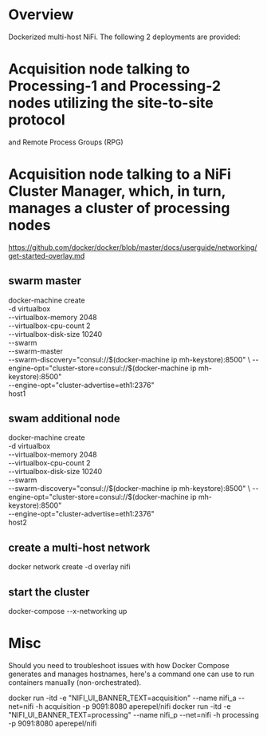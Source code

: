 # Overview

Dockerized multi-host NiFi. The following 2 deployments are provided:
# Acquisition node talking to Processing-1 and Processing-2 nodes utilizing the site-to-site protocol
and Remote Process Groups (RPG)
# Acquisition node talking to a NiFi Cluster Manager, which, in turn, manages a cluster of processing nodes

https://github.com/docker/docker/blob/master/docs/userguide/networking/get-started-overlay.md

## swarm master
docker-machine create \
               -d virtualbox \
                   --virtualbox-memory 2048 \
                   --virtualbox-cpu-count 2 \
                   --virtualbox-disk-size 10240 \
               --swarm \
               --swarm-master \
               --swarm-discovery="consul://$(docker-machine ip mh-keystore):8500" \
               --engine-opt="cluster-store=consul://$(docker-machine ip mh-keystore):8500" \
               --engine-opt="cluster-advertise=eth1:2376" \
               host1

## swam additional node
docker-machine create \
              -d virtualbox \
                  --virtualbox-memory 2048 \
                  --virtualbox-cpu-count 2 \
                  --virtualbox-disk-size 10240 \
              --swarm \
              --swarm-discovery="consul://$(docker-machine ip mh-keystore):8500" \
              --engine-opt="cluster-store=consul://$(docker-machine ip mh-keystore):8500" \
              --engine-opt="cluster-advertise=eth1:2376" \
              host2

## create a multi-host network
docker network create -d overlay nifi

## start the cluster
docker-compose --x-networking up

# Misc
Should you need to troubleshoot issues with how Docker Compose generates and manages hostnames, here's a command one
can use to run containers manually (non-orchestrated).

docker run -itd -e "NIFI_UI_BANNER_TEXT=acquisition" --name nifi_a --net=nifi -h acquisition -p 9091:8080 aperepel/nifi
docker run -itd -e "NIFI_UI_BANNER_TEXT=processing" --name nifi_p --net=nifi -h processing -p 9091:8080 aperepel/nifi
